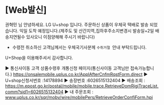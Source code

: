 # [Web발신]
권혁민 님 안녕하세요.
LG U+shop 입니다.
주문하신 상품이 우체국 택배로 발송 되었습니다.
익일 도착 예정입니다.(제주도 및 산간지역,집하후주소지변경시 발송일+2일 배송지연될수 있사오니 이점양해해 주시기 바랍니다)
 
* 수령전 취소하신 고객님께서는 우체국기사분께 `수취거절 `안내 부탁드립니다. 


U+Shop을 이용해주셔서 감사합니다.

▶ 통신사이동 고객 상품수령후 개통신청 페이지(통신사이동 고객님만 접속가능합니다.)
https://onsalemobile.uplus.co.kr/ApplAfterCnfmRqstForm.direct
▶ U+shop신청서번호 :14178894
▶ 송장번호 :6026515132404
▶ 배송조회 : https://m.epost.go.kr/postal/mobile/mobile.trace.RetrieveDomRigiTraceList.comm?sid1=6026515132404
▶ 내 주문조회 : www.uplus.co.kr/sqr/mobv/wire/mobilePers/RetrieveOrderConfiForm.hpi